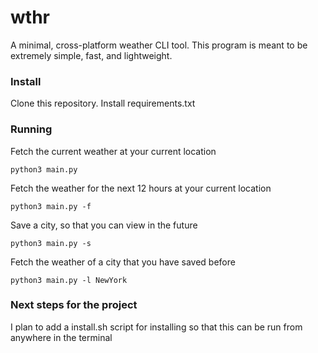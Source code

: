 # wthr

A minimal, cross-platform weather CLI tool. This program is meant to be extremely simple, fast, and lightweight.

### Install

Clone this repository. Install requirements.txt

### Running

Fetch the current weather at your current location
```console
python3 main.py
```

Fetch the weather for the next 12 hours at your current location
```console
python3 main.py -f
```

Save a city, so that you can view in the future
```console
python3 main.py -s
```

Fetch the weather of a city that you have saved before
```console
python3 main.py -l NewYork
```


### Next steps for the project

I plan to add a install.sh script for installing so that this can be run from anywhere in the terminal
